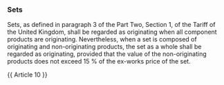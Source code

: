 ### Sets

Sets, as defined in paragraph 3 of the Part Two, Section 1, of the Tariff of the United Kingdom, shall be regarded as originating when all component products are originating. Nevertheless, when a set is composed of originating and non-originating products, the set as a whole shall be regarded as originating, provided that the value of the non-originating products does not exceed 15 % of the ex-works price of the set.

{{ Article 10 }}
